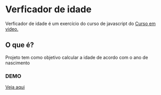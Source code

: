 # Verficador de idade
<p>Verficador de idade é um exercício do curso de javascript do <a href="http://cursoemvideo.com/" target="_blank" rel="noopener noreferrer">Curso em video.</a>
  
## O que é?
<p> Projeto tem como objetivo calcular a idade de acordo com o ano de nascimento </p>


### DEMO
<a href="http://mar1o1.github.io/hora-certa/" target="_blank" rel="noopener noreferrer">Veja aqui</a>
